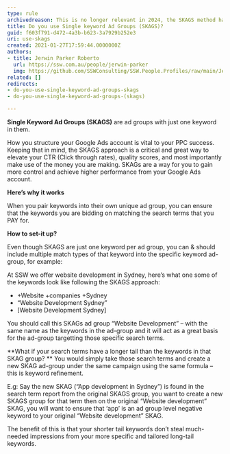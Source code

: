 ```yaml
---
type: rule
archivedreason: This is no longer relevant in 2024, the SKAGS method hasn't been effective since 2023 due to Google Ads new algorithms
title: Do you use Single keyword Ad Groups (SKAGS)?
guid: f603f791-d472-4a3b-b623-3a7929b252e3
uri: use-skags
created: 2021-01-27T17:59:44.0000000Z
authors:
- title: Jerwin Parker Roberto
  url: https://ssw.com.au/people/jerwin-parker
  img: https://github.com/SSWConsulting/SSW.People.Profiles/raw/main/Jerwin-Parker/Images/Jerwin-Parker-Profile.jpg
related: []
redirects:
- do-you-use-single-keyword-ad-groups-skags
- do-you-use-single-keyword-ad-groups-(skags)

---
```


**Single Keyword Ad Groups** **(SKAGS)** are ad groups with just one keyword in them.

How you structure your Google Ads account is vital to your PPC success. Keeping that in mind, the SKAGS approach is a critical and great way to elevate your CTR (Click through rates), quality scores, and most importantly make use of the money you are making. SKAGs are a way for you to gain more control and achieve higher performance from your Google Ads account.

<!--endintro-->

**Here’s why it works**

When you pair keywords into their own unique ad group, you can ensure that the keywords you are bidding on matching the search terms that you PAY for. 

 **How to set-it up?**

Even though SKAGS are just one keyword per ad group, you can & should include multiple match types of that keyword into the specific keyword ad-group, for example: 

At SSW we offer website development in Sydney, here’s what one some of the keywords look like following the SKAGS approach:

* +Website +companies +Sydney
* “Website Development Sydney”
* [Website Development Sydney]

You should call this SKAGs ad group “Website Development” – with the same name as the keywords in the ad-group and it will act as a great basis for the ad-group targetting those specific search terms. 

 **What if your search terms have a longer tail than the keywords in that SKAG group? ** 
You would simply take those search terms and create a new SKAG ad-group under the same campaign using the same formula – this is keyword refinement. 

E.g: Say the new SKAG (“App development in Sydney”) is found in the search term report from the original SKAGS group, you want to create a new SKAGS group for that term then on the original “Website development” SKAG, you will want to ensure that ‘app’ is an ad group level negative keyword to your original “Website development” SKAG. 

The benefit of this is that your shorter tail keywords don’t steal much-needed impressions from your more specific and tailored long-tail keywords.
